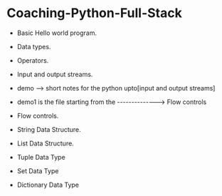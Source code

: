 # Coaching-Python-Full-Stack

* Basic Hello world program.
* Data types.
* Operators.
* Input and output streams.
* demo --> short notes for the python upto[input and output streams]

* demo1 is the file starting from the -------------->  Flow controls
* Flow controls.
* String Data Structure.
* List Data Structure.
* Tuple Data Type
* Set Data Type
* Dictionary Data Type
